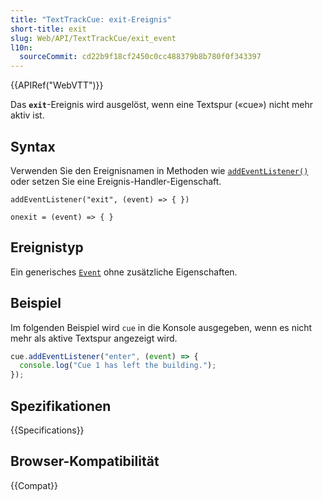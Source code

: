 ```yaml
---
title: "TextTrackCue: exit-Ereignis"
short-title: exit
slug: Web/API/TextTrackCue/exit_event
l10n:
  sourceCommit: cd22b9f18cf2450c0cc488379b8b780f0f343397
---
```


{{APIRef("WebVTT")}}

Das **`exit`**-Ereignis wird ausgelöst, wenn eine Textspur («cue») nicht mehr aktiv ist.

## Syntax

Verwenden Sie den Ereignisnamen in Methoden wie [`addEventListener()`](/de/docs/Web/API/EventTarget/addEventListener) oder setzen Sie eine Ereignis-Handler-Eigenschaft.

```js-nolint
addEventListener("exit", (event) => { })

onexit = (event) => { }
```

## Ereignistyp

Ein generisches [`Event`](/de/docs/Web/API/Event) ohne zusätzliche Eigenschaften.

## Beispiel

Im folgenden Beispiel wird `cue` in die Konsole ausgegeben, wenn es nicht mehr als aktive Textspur angezeigt wird.

```js
cue.addEventListener("enter", (event) => {
  console.log("Cue 1 has left the building.");
});
```

## Spezifikationen

{{Specifications}}

## Browser-Kompatibilität

{{Compat}}
